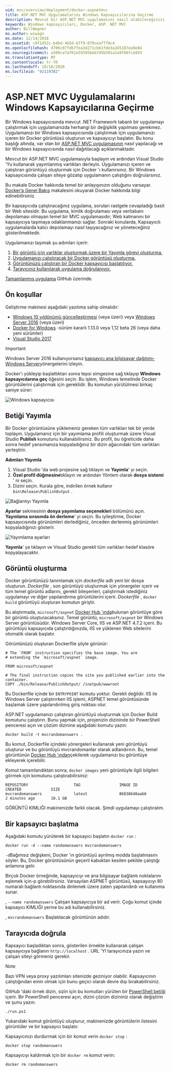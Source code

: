 ```yaml
---
uid: mvc/overview/deployment/docker-aspnetmvc
title: ASP.NET MVC Uygulamalarını Windows Kapsayıcılarına Geçirme
description: Mevcut bir ASP.NET MVC uygulamasını nasıl alabileceğinizi ve Windows Docker kapsayıcısında nasıl çalıştıracağınızı öğrenin
keywords: Windows kapsayıcıları, Docker, ASP. NET MVC
author: BillWagner
ms.author: wiwagn
ms.date: 12/14/2018
ms.assetid: c9f1d52c-b4bd-4b5d-b7f9-8f9ceaf778c4
ms.openlocfilehash: d706c07fdb7fea3d271cb61fde3a245187ea9e84
ms.sourcegitcommit: a309ca7af61e59195beb745b501a1a9f06fcd493
ms.translationtype: MT
ms.contentlocale: tr-TR
ms.lasthandoff: 10/16/2020
ms.locfileid: "92119382"
---
```

# <a name="migrating-aspnet-mvc-applications-to-windows-containers"></a>ASP.NET MVC Uygulamalarını Windows Kapsayıcılarına Geçirme

Bir Windows kapsayıcısında mevcut .NET Framework tabanlı bir uygulamayı çalıştırmak için uygulamanızda herhangi bir değişiklik yapılması gerekmez. Uygulamanızı bir Windows kapsayıcısında çalıştırmak için uygulamanızı içeren bir Docker görüntüsü oluşturun ve kapsayıcıyı başlatın. Bu konu başlığı altında, var olan bir [ASP.NET MVC uygulamasının](https://dotnet.microsoft.com/apps/aspnet/mvc) nasıl yapılacağı ve bir Windows kapsayıcısında nasıl dağıtılacağı açıklanmaktadır.

Mevcut bir ASP.NET MVC uygulamasıyla başlayın ve ardından Visual Studio 'Yu kullanarak yayımlanmış varlıkları derleyin. Uygulamanızı içeren ve çalıştıran görüntüyü oluşturmak için Docker 'ı kullanırsınız. Bir Windows kapsayıcısında çalışan siteye gözatıp uygulamanın çalıştığını doğrularsınız.

Bu makale Docker hakkında temel bir anlayışınızın olduğunu varsayar. [Docker’a Genel Bakış](https://docs.docker.com/engine/understanding-docker/) makalesini okuyarak Docker hakkında bilgi edinebilirsiniz.

Bir kapsayıcıda çalıştıracağınız uygulama, soruları rastgele cevapladığı basit bir Web sitesidir. Bu uygulama, kimlik doğrulaması veya veritabanı depolaması olmayan temel bir MVC uygulamasıdır; Web katmanını bir kapsayıcıya taşımaya odaklanmanızı sağlar. Sonraki konularda, Kapsayıcılı uygulamalarda kalıcı depolamayı nasıl taşıyacağınız ve yöneteceğiniz gösterilmektedir.

Uygulamanızı taşımak şu adımları içerir:

1. [Bir görüntü için varlıklar oluşturmak üzere bir Yayımla görevi oluşturma.](#publish-script)
1. [Uygulamanızı çalıştıracak bir Docker görüntüsü oluşturma.](#build-the-image)
1. [Görüntünüzü çalıştıran bir Docker kapsayıcısı başlatılıyor.](#start-a-container)
1. [Tarayıcınız kullanılarak uygulama doğrulanıyor.](#verify-in-the-browser)

[Tamamlanmış uygulama](https://github.com/dotnet/AspNetDocs/tree/master/aspnet/mvc/overview/deployment/docker-aspnetmvc/samples/MVCRandomAnswerGenerator) GitHub üzerinde.

## <a name="prerequisites"></a>Ön koşullar

Geliştirme makinesi aşağıdaki yazılıma sahip olmalıdır:

- [Windows 10 yıldönümü güncelleştirmesi](https://www.microsoft.com/software-download/windows10/) (veya üzeri) veya [Windows Server 2016](https://www.microsoft.com/cloud-platform/windows-server) (veya üzeri)
- [Docker for Windows](https://docs.docker.com/docker-for-windows/) -sürüm kararlı 1.13.0 veya 1,12 beta 26 (veya daha yeni sürümler)
- [Visual Studio 2017](https://visualstudio.microsoft.com/downloads/?utm_medium=microsoft&utm_source=docs.microsoft.com&utm_campaign=button+cta&utm_content=download+vs2017)

> [!IMPORTANT]
> Windows Server 2016 kullanıyorsanız [kapsayıcı ana bilgisayar dağıtımı-Windows Server](https://msdn.microsoft.com/virtualization/windowscontainers/deployment/deployment)yönergelerini izleyin.

Docker’ı yükleyip başlattıktan sonra tepsi simgesine sağ tıklayıp **Windows kapsayıcılarına geç** öğesini seçin. Bu işlem, Windows temelinde Docker görüntülerini çalıştırmak için gereklidir. Bu komutun yürütülmesi birkaç saniye sürer:

![Windows kapsayıcısı][windows-container]

## <a name="publish-script"></a>Betiği Yayımla

Bir Docker görüntüsüne yüklemeniz gereken tüm varlıkları tek bir yerde toplayın. Uygulamanız için bir yayımlama profili oluşturmak üzere Visual Studio **Publish** komutunu kullanabilirsiniz. Bu profil, bu öğreticide daha sonra hedef yansımanıza kopyaladığınız bir dizin ağacındaki tüm varlıkları yerleştirir.

**Adımları Yayımla**

1. Visual Studio 'da web projesine sağ tıklayın ve **Yayımla**' yı seçin.
1. **Özel profil düğmesine**tıklayın ve ardından Yöntem olarak **dosya sistemi** ' ni seçin.
1. Dizini seçin. Kurala göre, indirilen örnek kullanır `bin\Release\PublishOutput` .

![Bağlantıyı Yayımla][publish-connection]

**Ayarlar** sekmesinin **dosya yayımlama seçenekleri** bölümünü açın. **Yayınlama sırasında ön derleme**' yi seçin. Bu iyileştirme, Docker kapsayıcısında görünümleri derlediğiniz, önceden derlenmiş görünümleri kopyaladığınızı gösterir.

![Yayımlama ayarları][publish-settings]

**Yayımla**' ya tıklayın ve Visual Studio gerekli tüm varlıkları hedef klasöre kopyalayacaktır.

## <a name="build-the-image"></a>Görüntü oluşturma

Docker görüntünüzü tanımlamak için *dockerfile* adlı yeni bir dosya oluşturun. *Dockerfile* , son görüntüyü oluşturmak için yönergeler içerir ve tüm temel görüntü adlarını, gerekli bileşenleri, çalıştırmak istediğiniz uygulamayı ve diğer yapılandırma görüntülerini içerir. *Dockerfile* , `docker build` görüntüyü oluşturan komutun giriştir.

Bu alıştırmada, `microsoft/aspnet` [Docker Hub 'ında](https://hub.docker.com/r/microsoft/aspnet/)bulunan görüntüye göre bir görüntü oluşturacaksınız.
Temel görüntü, `microsoft/aspnet` bir Windows Server görüntüsüdür. Windows Server Core, IIS ve ASP.NET 4.7.2 içerir. Bu görüntüyü kapsayıcıda çalıştırdığınızda, IIS ve yüklenen Web sitelerini otomatik olarak başlatır.

Görüntünüzü oluşturan Dockerfile şöyle görünür:

```console
# The `FROM` instruction specifies the base image. You are
# extending the `microsoft/aspnet` image.

FROM microsoft/aspnet

# The final instruction copies the site you published earlier into the container.
COPY ./bin/Release/PublishOutput/ /inetpub/wwwroot
```

Bu Dockerfile içinde bir `ENTRYPOINT` komutu yoktur. Gerekli değildir. IIS ile Windows Server çalıştırırken IIS işlemi, ASPNET temel görüntüsünde başlamak üzere yapılandırılmış giriş noktası olur.

ASP.NET uygulamanızı çalıştıran görüntüyü oluşturmak için Docker Build komutunu çalıştırın. Bunu yapmak için, projenizin dizininde bir PowerShell penceresi açın ve çözüm dizinine aşağıdaki komutu yazın:

```console
docker build -t mvcrandomanswers .
```

Bu komut, Dockerfile içindeki yönergeleri kullanarak yeni görüntüyü oluşturur ve bu görüntüyü mvcrandomanlar olarak adlandırırın. Bu, temel görüntünün [Docker Hub 'ından](https://hub.docker.com)çekilerek uygulamanızı bu görüntüye ekleyerek içerebilir.

Komut tamamlandıktan sonra, `docker images` yeni görüntüyle ilgili bilgileri görmek için komutunu çalıştırabilirsiniz:

```console
REPOSITORY                    TAG                 IMAGE ID            CREATED             SIZE
mvcrandomanswers              latest              86838648aab6        2 minutes ago       10.1 GB
```

GÖRÜNTÜ KIMLIĞI makinenizde farklı olacak. Şimdi uygulamayı çalıştıralım.

## <a name="start-a-container"></a>Bir kapsayıcı başlatma

Aşağıdaki komutu yürüterek bir kapsayıcı başlatın `docker run` :

```console
docker run -d --name randomanswers mvcrandomanswers
```

`-d`Bağımsız değişkeni, Docker 'ın görüntüyü ayrılmış modda başlatmasını söyler. Bu, Docker görüntüsünün geçerli kabuktan kesilen şekilde çalıştığı anlamına gelir.

Birçok Docker örneğinde, kapsayıcıyı ve ana bilgisayar bağlantı noktalarını eşlemek için-p görebilirsiniz. Varsayılan ASPNET görüntüsü, kapsayıcıyı 80 numaralı bağlantı noktasında dinlemek üzere zaten yapılandırdı ve kullanıma sunar.

, `--name randomanswers` Çalışan kapsayıcıya bir ad verir. Çoğu komut içinde kapsayıcı KIMLIĞI yerine bu adı kullanabilirsiniz.

, `mvcrandomanswers` Başlatılacak görüntünün adıdır.

## <a name="verify-in-the-browser"></a>Tarayıcıda doğrula

Kapsayıcı başladıktan sonra, gösterilen örnekte kullanarak çalışan kapsayıcıya bağlanın `http://localhost` . URL 'YI tarayıcınıza yazın ve çalışan siteyi görmeniz gerekir.

> [!NOTE]
> Bazı VPN veya proxy yazılımları sitenizde geziniyor olabilir.
> Kapsayıcının çalıştığından emin olmak için bunu geçici olarak devre dışı bırakabilirsiniz.

GitHub 'daki örnek dizin, sizin için bu komutları yürüten bir [PowerShell betiği](https://github.com/dotnet/samples/blob/master/framework/docker/MVCRandomAnswerGenerator/run.ps1) içerir. Bir PowerShell penceresi açın, dizini çözüm dizininiz olarak değiştirin ve şunu yazın:

```console
./run.ps1
```

Yukarıdaki komut görüntüyü oluşturur, makinenizde görüntülerin listesini görüntüler ve bir kapsayıcı başlatır.

Kapsayıcınızı durdurmak için bir komut verin `docker stop` :

```console
docker stop randomanswers
```

Kapsayıcıyı kaldırmak için bir `docker rm` komut verin:

```console
docker rm randomanswers
```

[windows-container]: media/aspnetmvc/SwitchContainer.png "Windows kapsayıcısına geç"
[publish-connection]: media/aspnetmvc/PublishConnection.png "Dosya sistemine Yayımla"
[publish-settings]: media/aspnetmvc/PublishSettings.png "Yayımlama ayarları"
